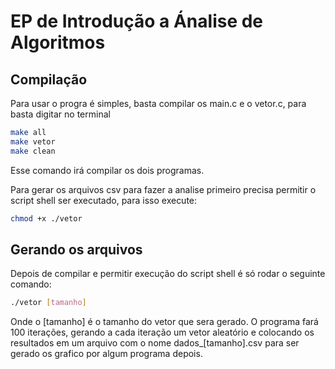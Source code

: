# EP de Introdução a Ánalise de Algoritmos

## Compilação

Para usar o progra é simples, basta compilar os main.c e o vetor.c, para basta digitar no terminal

```bash
make all
make vetor
make clean
```

Esse comando irá compilar os dois programas.

Para gerar os arquivos csv para fazer a analise primeiro precisa permitir o script shell ser executado, para isso execute:

```bash
chmod +x ./vetor
```

## Gerando os arquivos

Depois de compilar e permitir execução do script shell é só rodar o seguinte comando:

```bash
./vetor [tamanho]
```

Onde o [tamanho] é o tamanho do vetor que sera gerado.
O programa fará 100 iterações, gerando a cada iteração um vetor aleatório e colocando os resultados em um arquivo com o nome dados\_[tamanho].csv para ser gerado os grafico por algum programa depois.
